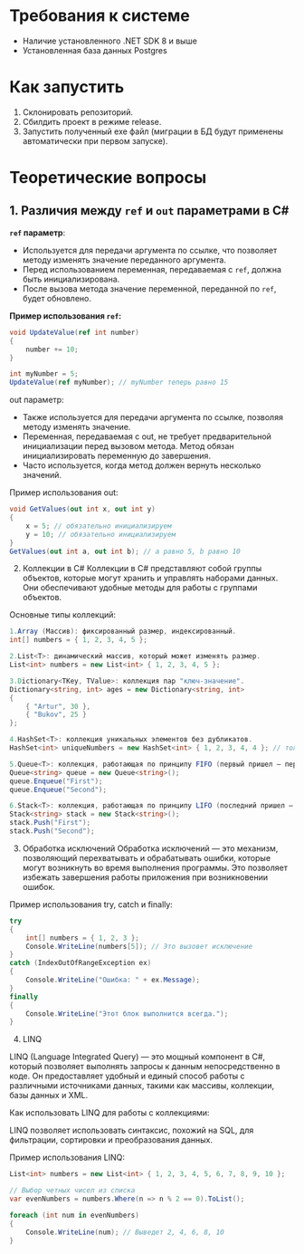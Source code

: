 # Требования к системе

- Наличие установленного .NET SDK 8 и выше
- Установленная база данных Postgres

# Как запустить

1. Склонировать репозиторий.
2. Сбилдить проект в режиме release.
3. Запустить полученный exe файл (миграции в БД будут применены автоматически при первом запуске).

# Теоретические вопросы

## 1. Различия между `ref` и `out` параметрами в C#

**`ref` параметр**:
- Используется для передачи аргумента по ссылке, что позволяет методу изменять значение переданного аргумента.
- Перед использованием переменная, передаваемая с `ref`, должна быть инициализирована.
- После вызова метода значение переменной, переданной по `ref`, будет обновлено.

**Пример использования `ref`:**

```csharp
void UpdateValue(ref int number)
{
    number += 10;
}

int myNumber = 5;
UpdateValue(ref myNumber); // myNumber теперь равно 15
```
out параметр:
- Также используется для передачи аргумента по ссылке, позволяя методу изменять значение. 
- Переменная, передаваемая с out, не требует предварительной инициализации перед вызовом метода. Метод обязан инициализировать переменную до завершения. 
- Часто используется, когда метод должен вернуть несколько значений. 

Пример использования out: 
```csharp
void GetValues(out int x, out int y)
{
    x = 5; // обязательно инициализируем
    y = 10; // обязательно инициализируем
}
GetValues(out int a, out int b); // a равно 5, b равно 10

```


2. Коллекции в C#
Коллекции в C# представляют собой группы объектов, которые могут хранить и управлять наборами данных. Они обеспечивают удобные методы для работы с группами объектов.

Основные типы коллекций:
```csharp
1.Array (Массив): фиксированный размер, индексированный.
int[] numbers = { 1, 2, 3, 4, 5 };

2.List<T>: динамический массив, который может изменять размер.
List<int> numbers = new List<int> { 1, 2, 3, 4, 5 };

3.Dictionary<TKey, TValue>: коллекция пар "ключ-значение".
Dictionary<string, int> ages = new Dictionary<string, int>
{
    { "Artur", 30 },
    { "Bukov", 25 }
};

4.HashSet<T>: коллекция уникальных элементов без дубликатов.
HashSet<int> uniqueNumbers = new HashSet<int> { 1, 2, 3, 4, 4 }; // только 1, 2, 3, 4

5.Queue<T>: коллекция, работающая по принципу FIFO (первый пришел — первый вышел).
Queue<string> queue = new Queue<string>();
queue.Enqueue("First");
queue.Enqueue("Second");

6.Stack<T>: коллекция, работающая по принципу LIFO (последний пришел — первый вышел).
Stack<string> stack = new Stack<string>();
stack.Push("First");
stack.Push("Second");

```
3. Обработка исключений
Обработка исключений — это механизм, позволяющий перехватывать и обрабатывать ошибки, которые могут возникнуть во время выполнения программы. Это позволяет избежать завершения работы приложения при возникновении ошибок.

Пример использования try, catch и finally:
```csharp
try
{
    int[] numbers = { 1, 2, 3 };
    Console.WriteLine(numbers[5]); // Это вызовет исключение
}
catch (IndexOutOfRangeException ex)
{
    Console.WriteLine("Ошибка: " + ex.Message);
}
finally
{
    Console.WriteLine("Этот блок выполнится всегда.");
}
```
4. LINQ

LINQ (Language Integrated Query) — это мощный компонент в C#, который позволяет выполнять запросы к данным непосредственно в коде. Он предоставляет удобный и единый способ работы с различными источниками данных, такими как массивы, коллекции, базы данных и XML.

Как использовать LINQ для работы с коллекциями:

LINQ позволяет использовать синтаксис, похожий на SQL, для фильтрации, сортировки и преобразования данных.

Пример использования LINQ:

```csharp
List<int> numbers = new List<int> { 1, 2, 3, 4, 5, 6, 7, 8, 9, 10 };

// Выбор четных чисел из списка
var evenNumbers = numbers.Where(n => n % 2 == 0).ToList();

foreach (int num in evenNumbers)
{
    Console.WriteLine(num); // Выведет 2, 4, 6, 8, 10
}
```

